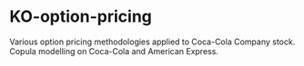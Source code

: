 # KO-option-pricing
Various option pricing methodologies applied to Coca-Cola Company stock. 
Copula modelling on Coca-Cola and American Express.
